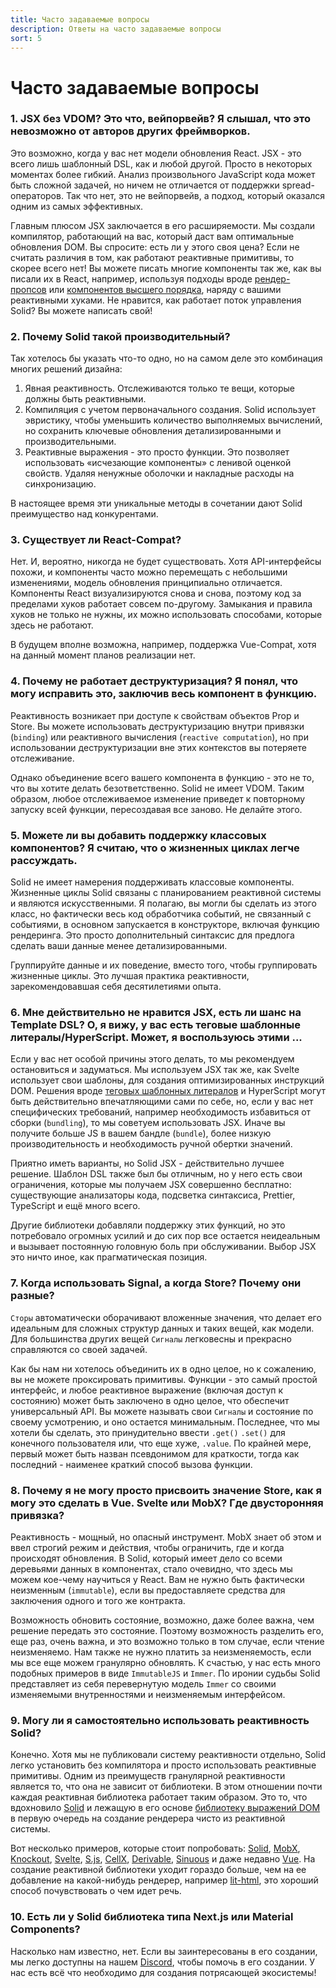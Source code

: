 ```yaml
---
title: Часто задаваемые вопросы
description: Ответы на часто задаваемые вопросы
sort: 5
---
```


# Часто задаваемые вопросы

### 1. JSX без VDOM? Это что, вейпорвейв? Я слышал, что это невозможно от авторов других фреймворков.

Это возможно, когда у вас нет модели обновления React. JSX - это всего лишь шаблонный DSL, как и любой другой. Просто в некоторых моментах более гибкий. Анализ произвольного JavaScript кода может быть сложной задачей, но ничем не отличается от поддержки spread-операторов. Так что нет, это не вейпорвейв, а подход, который оказался одним из самых эффективных.

Главным плюсом JSX заключается в его расширяемости. Мы создали компилятор, работающий на вас, который даст вам оптимальные обновления DOM. Вы спросите: есть ли у этого своя цена? Если не считать различия в том, как работают реактивные примитивы, то скорее всего нет! Вы можете писать многие компоненты так же, как вы писали их в React, например, используя подходы вроде [рендер-пропсов](https://ru.reactjs.org/docs/render-props.html) или [компонентов высшего порядка](https://ru.reactjs.org/docs/higher-order-components.html), наряду с вашими реактивными хуками. Не нравится, как работает поток управления Solid? Вы можете написать свой!

### 2. Почему Solid такой производительный?

Так хотелось бы указать что-то одно, но на самом деле это комбинация многих решений дизайна:

1. Явная реактивность. Отслеживаются только те вещи, которые должны быть реактивными.
2. Компиляция с учетом первоначального создания. Solid использует эвристику, чтобы уменьшить количество выполняемых вычислений, но сохранить ключевые обновления детализированными и производительными.
3. Реактивные выражения - это просто функции. Это позволяет использовать «исчезающие компоненты» с ленивой оценкой свойств. Удаляя ненужные оболочки и накладные расходы на синхронизацию.

В настоящее время эти уникальные методы в сочетании дают Solid преимущество над конкурентами.

### 3. Существует ли React-Compat?

Нет. И, вероятно, никогда не будет существовать. Хотя API-интерфейсы похожи, и компоненты часто можно перемещать с небольшими изменениями, модель обновления принципиально отличается. Компоненты React визуализируются снова и снова, поэтому код за пределами хуков работает совсем по-другому. Замыкания и правила хуков не только не нужны, их можно использовать способами, которые здесь не работают.

В будущем вполне возможна, например, поддержка Vue-Compat, хотя на данный момент планов реализации нет.

### 4. Почему не работает деструктуризация? Я понял, что могу исправить это, заключив весь компонент в функцию.

Реактивность возникает при доступе к свойствам объектов Prop и Store. Вы можете использовать деструктуризацию внутри привязки (`binding`) или реактивного вычисления (`reactive computation`), но при использовании деструктуризации вне этих контекстов вы потеряете отслеживание. 

Однако объединение всего вашего компонента в функцию - это не то, что вы хотите делать безответственно. Solid не имеет VDOM. Таким образом, любое отслеживаемое изменение приведет к повторному запуску всей функции, пересоздавая все заново. Не делайте этого.

### 5. Можете ли вы добавить поддержку классовых компонентов? Я считаю, что о жизненных циклах легче рассуждать.

Solid не имеет намерения поддерживать классовые компоненты. Жизненные циклы Solid связаны с планированием реактивной системы и являются искусственными. Я полагаю, вы могли бы сделать из этого класс, но фактически весь код обработчика событий, не связанный с событиями, в основном запускается в конструкторе, включая функцию рендеринга. Это просто дополнительный синтаксис для предлога сделать ваши данные менее детализированными.

Группируйте данные и их поведение, вместо того, чтобы группировать жизненные циклы. Это лучшая практика реактивности, зарекомендовавшая себя десятилетиями опыта.

### 6. Мне действительно не нравится JSX, есть ли шанс на Template DSL? О, я вижу, у вас есть теговые шаблонные литералы/HyperScript. Может, я воспользуюсь этими ...

Если у вас нет особой причины этого делать, то мы рекомендуем остановиться и задуматься. Мы используем JSX так же, как Svelte использует свои шаблоны, для создания оптимизированных инструкций DOM. Решения вроде [теговых шаблонных литералов](https://developer.mozilla.org/ru/docs/Web/JavaScript/Reference/Template_literals#%D1%82%D0%B5%D0%B3%D0%BE%D0%B2%D1%8B%D0%B5_%D1%88%D0%B0%D0%B1%D0%BB%D0%BE%D0%BD%D1%8B_%D0%B8_%D1%8D%D0%BA%D1%80%D0%B0%D0%BD%D0%B8%D1%80%D0%BE%D0%B2%D0%B0%D0%BD%D0%B8%D0%B5_%D1%81%D0%B8%D0%BC%D0%B2%D0%BE%D0%BB%D0%BE%D0%B2) и HyperScript могут быть действительно впечатляющими сами по себе, но, если у вас нет специфических требований, например необходимость избавиться от сборки (`bundling`), то мы советуем использовать JSX. Иначе вы получите больше JS в вашем бандле (`bundle`), более низкую производительность и необходимость ручной обертки значений.

Приятно иметь варианты, но Solid JSX - действительно лучшее решение. Шаблон DSL также был бы отличным, но у него есть свои ограничения, которые мы получаем JSX совершенно бесплатно: существующие анализаторы кода, подсветка синтаксиса, Prettier, TypeScript и ещё много всего.

Другие библиотеки добавляли поддержку этих функций, но это потребовало огромных усилий и до сих пор все остается неидеальным и вызывает постоянную головную боль при обслуживании. Выбор JSX это ничто иное, как прагматическая позиция.

### 7. Когда использовать Signal, а когда Store? Почему они разные?

`Сторы` автоматически оборачивают вложенные значения, что делает его идеальным для сложных структур данных и таких вещей, как модели. Для большинства других вещей `Сигналы` легковесны и прекрасно справляются со своей задачей.

Как бы нам ни хотелось объединить их в одно целое, но к сожалению, вы не можете проксировать примитивы. Функции - это самый простой интерфейс, и любое реактивное выражение (включая доступ к состоянию) может быть заключено в одно целое, что обеспечит универсальный API. Вы можете называть свои `Сигналы` и состояние по своему усмотрению, и оно остается минимальным. Последнее, что мы хотели бы сделать, это принудительно ввести `.get()` `.set()` для конечного пользователя или, что еще хуже, `.value`. По крайней мере, первый может быть назван псевдонимом для краткости, тогда как последний - наименее краткий способ вызова функции.

### 8. Почему я не могу просто присвоить значение Store, как я могу это сделать в Vue. Svelte или MobX? Где двусторонняя привязка?

Реактивность - мощный, но опасный инструмент. MobX знает об этом и ввел строгий режим и действия, чтобы ограничить, где и когда происходят обновления. В Solid, который имеет дело со всеми деревьями данных в компонентах, стало очевидно, что здесь мы можем кое-чему научиться у React. Вам не нужно быть фактически неизменным (`immutable`), если вы предоставляете средства для заключения одного и того же контракта.

Возможность обновить состояние, возможно, даже более важна, чем решение передать это состояние. Поэтому возможность разделить его, еще раз, очень важна, и это возможно только в том случае, если чтение неизменяемо. Нам также не нужно платить за неизменяемость, если мы все еще можем гранулярно обновлять. К счастью, у нас есть много подобных примеров в виде `ImmutableJS` и `Immer`. По иронии судьбы Solid представляет из себя перевернутую модель `Immer` со своими изменяемыми внутренностями и неизменяемым интерфейсом.

### 9. Могу ли я самостоятельно использовать реактивность Solid?

Конечно. Хотя мы не публиковали систему реактивности отдельно, Solid легко установить без компилятора и просто использовать реактивные примитивы. Одним из преимуществ гранулярной реактивности является то, что она не зависит от библиотеки. В этом отношении почти каждая реактивная библиотека работает таким образом. Это то, что вдохновило [Solid](https://github.com/solidjs/solid) и лежащую в его основе [библиотеку выражений DOM](https://github.com/ryansolid/dom-expressions) в первую очередь на создание рендерера чисто из реактивной системы.

Вот несколько примеров, которые стоит попробовать: [Solid](https://github.com/solidjs/solid), [MobX](https://github.com/mobxjs/mobx), [Knockout](https://github.com/knockout/knockout), [Svelte](https://github.com/sveltejs/svelte), [S.js](https://github.com/adamhaile/S), [CellX](https://github.com/Riim/cellx), [Derivable](https://github.com/ds300/derivablejs), [Sinuous](https://github.com/luwes/sinuous) и даже недавно [Vue](https://github.com/vuejs/vue). На создание реактивной библиотеки уходит гораздо больше, чем на ее добавление на какой-нибудь рендерер, например [lit-html](https://github.com/Polymer/lit-html), это хороший способ почувствовать о чем идет речь.

### 10. Есть ли у Solid библиотека типа Next.js или Material Components?

Насколько нам известно, нет. Если вы заинтересованы в его создании, мы легко доступны на нашем [Discord](https://discord.com/invite/solidjs), чтобы помочь в его создании. У нас есть всё что необходимо для создания потрясающей экосистемы!
